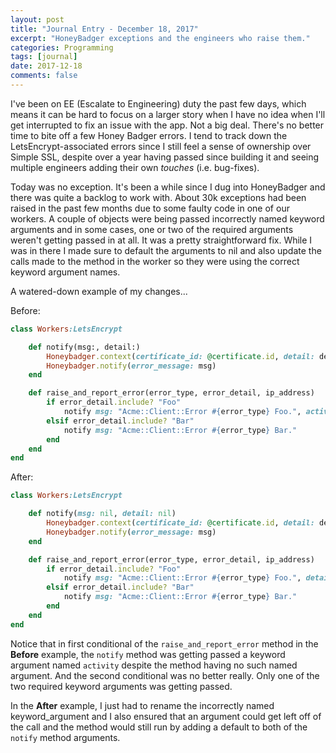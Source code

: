 ```yaml
---
layout: post
title: "Journal Entry - December 18, 2017"
excerpt: "HoneyBadger exceptions and the engineers who raise them."
categories: Programming
tags: [journal]
date: 2017-12-18
comments: false
---
```


I've been on EE (Escalate to Engineering) duty the past few days, which means it can be hard to focus on a larger story when I have no idea when I'll get interrupted to fix an issue with the app. Not a big deal. There's no better time to bite off a few Honey Badger errors. I tend to track down the LetsEncrypt-associated errors since I still feel a sense of ownership over Simple SSL, despite over a year having passed since building it and seeing multiple engineers adding their own _touches_ (i.e. bug-fixes). 

Today was no exception. It's been a while since I dug into HoneyBadger and there was quite a backlog to work with. About 30k exceptions had been raised in the past few months due to some faulty code in one of our workers. A couple of objects were being passed incorrectly named keyword arguments and in some cases, one or two of the required arguments weren't getting passed in at all. It was a pretty straightforward fix. While I was in there I made sure to default the arguments to nil and also update the calls made to the method in the worker so they were using the correct keyword argument names.

A watered-down example of my changes...

Before:

```ruby
class Workers:LetsEncrypt

    def notify(msg:, detail:)
        Honeybadger.context(certificate_id: @certificate.id, detail: detail)
        Honeybadger.notify(error_message: msg)
    end

    def raise_and_report_error(error_type, error_detail, ip_address)
        if error_detail.include? "Foo"
            notify msg: "Acme::Client::Error #{error_type} Foo.", activity: "Foo failed. #{error_detail}"
        elsif error_detail.include? "Bar"
            notify msg: "Acme::Client::Error #{error_type} Bar."
        end
    end
end
```

After:

```ruby
class Workers:LetsEncrypt

    def notify(msg: nil, detail: nil)
        Honeybadger.context(certificate_id: @certificate.id, detail: detail)
        Honeybadger.notify(error_message: msg)
    end

    def raise_and_report_error(error_type, error_detail, ip_address)
        if error_detail.include? "Foo"
            notify msg: "Acme::Client::Error #{error_type} Foo.", detail: "Foo failed. #{error_detail}"
        elsif error_detail.include? "Bar"
            notify msg: "Acme::Client::Error #{error_type} Bar."
        end
    end
end
```

Notice that in first conditional of the `raise_and_report_error` method in the **Before** example, the `notify` method was getting passed a keyword argument named `activity` despite the method having no such named argument. And the second conditional was no better really. Only one of the two required keyword arguments was getting passed.

In the **After** example, I just had to rename the incorrectly named keyword_argument and I also ensured that an argument could get left off of the call and the method would still run by adding a default to both of the `notify` method arguments.
